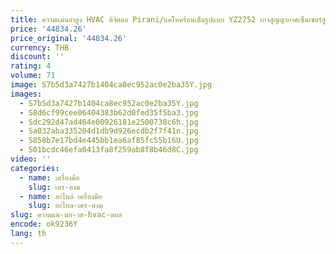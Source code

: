 ```yaml
---
title: ความแม่นยําสูง HVAC ดิจิตอล Pirani/แคโทดร้อนเต็มรูปแบบ YZ2752 เกจสูญญากาศเซ็นเซอร์สูญญากาศ RS485
price: '44834.26'
price_original: '44834.26'
currency: THB
discount: ''
rating: 4
volume: 71
image: S7b5d3a7427b1404ca8ec952ac0e2ba35Y.jpg
images:
  - S7b5d3a7427b1404ca8ec952ac0e2ba35Y.jpg
  - S8d6cf99cee06404383b62d0fed35f5ba3.jpg
  - Sdc292d47ad464e00926181e2500738c6h.jpg
  - Sa032aba335204d1db9d926ecdb2f7f41n.jpg
  - S858b7e17bd4e445bb1ea6af85fc55b16U.jpg
  - S01bcdc46efa0413fa8f259ab8f8b46d8C.jpg
video: ''
categories:
  - name: เครื่องมือ
    slug: เคร-องม
  - name: อะไหล่ เครื่องมือ
    slug: อะไหล-เคร-องม
slug: ความแม-นย-าส-hvac-ตอล
encode: ok9236Y
lang: th
---
```

  